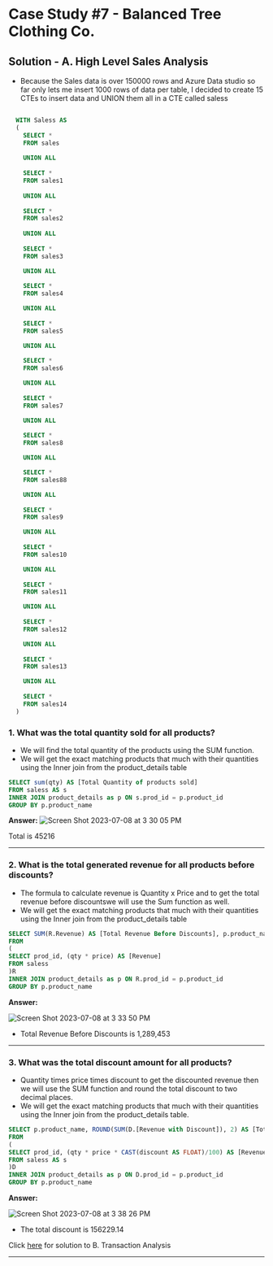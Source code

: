# Case Study #7 - Balanced Tree Clothing Co.

## Solution - A. High Level Sales Analysis

- Because the Sales data is over 150000 rows and Azure Data studio so far only lets me insert 1000 rows of data per table, I decided to create 15 CTEs to insert data and UNION them all in a CTE called saless

````SQL

  WITH Saless AS
  (
    SELECT *
    FROM sales
    
    UNION ALL
    
    SELECT *
    FROM sales1
    
    UNION ALL
    
    SELECT *
    FROM sales2 
    
    UNION ALL
    
    SELECT *
    FROM sales3

    UNION ALL
    
    SELECT *
    FROM sales4 

    UNION ALL
    
    SELECT *
    FROM sales5

    UNION ALL
    
    SELECT *
    FROM sales6

    UNION ALL
    
    SELECT *
    FROM sales7

    UNION ALL
    
    SELECT *
    FROM sales8

    UNION ALL

    SELECT *
    FROM sales88

    UNION ALL
    
    SELECT *
    FROM sales9

    UNION ALL
    
    SELECT *
    FROM sales10

    UNION ALL
    
    SELECT *
    FROM sales11

    UNION ALL
    
    SELECT *
    FROM sales12

    UNION ALL
    
    SELECT *
    FROM sales13

    UNION ALL
    
    SELECT *
    FROM sales14
  )
````





### 1. What was the total quantity sold for all products?

- We will find the total quantity of the products using the SUM function.
- We will get the exact matching products that much with their quantities using the Inner join from the product_details table

````SQL
SELECT sum(qty) AS [Total Quantity of products sold]
FROM saless AS s
INNER JOIN product_details as p ON s.prod_id = p.product_id
GROUP BY p.product_name


````


**Answer:**
![Screen Shot 2023-07-08 at 3 30 05 PM](https://github.com/KennethManzi1/8-week-SQL-Challenge/assets/120513764/8c757099-9bf6-40b4-bffb-b53bff422351)

Total is 45216

***


### 2. What is the total generated revenue for all products before discounts?

- The formula to calculate revenue is Quantity x Price and to get the total revenue before discountswe will use the Sum function as well.
- We will get the exact matching products that much with their quantities using the Inner join from the product_details table

````SQL
SELECT SUM(R.Revenue) AS [Total Revenue Before Discounts], p.product_name
FROM
(
SELECT prod_id, (qty * price) AS [Revenue]
FROM saless
)R
INNER JOIN product_details as p ON R.prod_id = p.product_id
GROUP BY p.product_name
`````



**Answer:**

![Screen Shot 2023-07-08 at 3 33 50 PM](https://github.com/KennethManzi1/8-week-SQL-Challenge/assets/120513764/f69d9f86-2a80-4c7b-906f-e14a6ddd2539)

- Total Revenue Before Discounts is 1,289,453

***

### 3. What was the total discount amount for all products?

- Quantity times price times discount to get the discounted revenue then we will use the SUM function and round the total discount to two decimal places.
- We will get the exact matching products that much with their quantities using the Inner join from the product_details table.

````SQL
SELECT p.product_name, ROUND(SUM(D.[Revenue with Discount]), 2) AS [Total Discount]
FROM
(
SELECT prod_id, (qty * price * CAST(discount AS FLOAT)/100) AS [Revenue with Discount]
FROM saless AS s
)D
INNER JOIN product_details as p ON D.prod_id = p.product_id
GROUP BY p.product_name

````


**Answer:**

![Screen Shot 2023-07-08 at 3 38 26 PM](https://github.com/KennethManzi1/8-week-SQL-Challenge/assets/120513764/e53b5b04-1bb7-491c-9794-afb3a7bdda42)

- The total discount is 156229.14

Click [here](https://github.com/KennethManzi1/8-week-SQL-Challenge/blob/main/Case%207%20Balanced%20Tree%20Clothing%20Co/B.Transaction%20Analysis.md) for solution to B. Transaction Analysis


***
